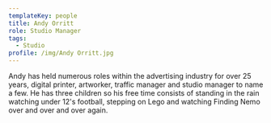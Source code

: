 ```yaml
---
templateKey: people
title: Andy Orritt
role: Studio Manager
tags:
  - Studio
profile: /img/Andy Orritt.jpg
---
```

Andy has held numerous roles within the advertising industry for over 25 years, digital printer, artworker, traffic manager and studio manager to name a few. He has three children so his free time consists of standing in the rain watching under 12's football, stepping on Lego and watching Finding Nemo over and over and over again.

